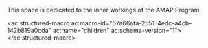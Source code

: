 
This space is dedicated to the inner workings of the AMAP Program.

<ac:structured-macro ac:macro-id="67a66afa-2551-4edc-a4cb-142b819a0cda" ac:name="children" ac:schema-version="1"></ac:structured-macro>
